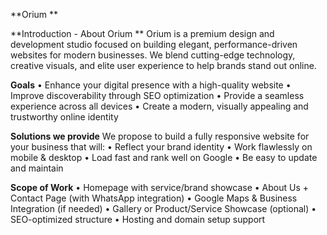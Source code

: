 **Orium
**

**Introduction - About Orium **
Orium is a premium design and development studio focused on building 
elegant, performance-driven websites for modern businesses. We blend 
cutting-edge technology, creative visuals, and elite user experience to help 
brands stand out online. 

**Goals** 
• Enhance your digital presence with a high-quality website 
• Improve discoverability through SEO optimization 
• Provide a seamless experience across all devices 
• Create a modern, visually appealing and trustworthy online identity 

**Solutions we provide** 
We propose to build a fully responsive website for your business that will: 
• Reflect your brand identity 
• Work flawlessly on mobile & desktop 
• Load fast and rank well on Google 
• Be easy to update and maintain 

**Scope of Work** 
• Homepage with service/brand showcase 
• About Us + Contact Page (with WhatsApp integration) 
• Google Maps & Business Integration (if needed) 
• Gallery or Product/Service Showcase (optional) 
• SEO-optimized structure 
• Hosting and domain setup support
